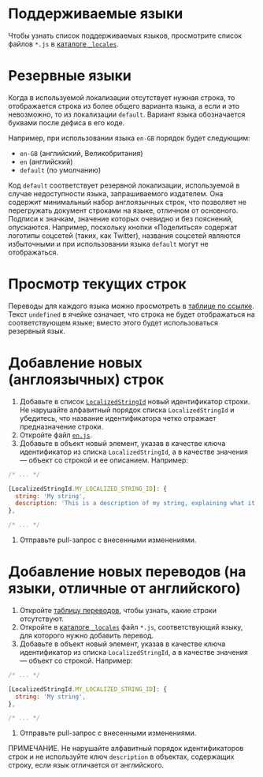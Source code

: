 # Поддерживаемые языки

Чтобы узнать список поддерживаемых языков, просмотрите список файлов `*.js` в [каталоге `_locales`](https://github.com/ampproject/amphtml/tree/main/extensions/amp-story/1.0/_locales).

# Резервные языки

Когда в используемой локализации отсутствует нужная строка, то отображается строка из более общего варианта языка, а если и это невозможно, то из локализации `default`. Вариант языка обозначается буквами после дефиса в его коде.

Например, при использовании языка `en-GB` порядок будет следующим:

-   `en-GB` (английский, Великобритания)
-   `en` (английский)
-   `default` (по умолчанию)

Код `default` соответствует резервной локализации, используемой в случае недоступности языка, запрашиваемого издателем. Она содержит минимальный набор англоязычных строк, что позволяет не перегружать документ строками на языке, отличном от основного. Подписи к значкам, значение которых очевидно и без пояснений, опускаются. Например, поскольку кнопки «Поделиться» содержат логотипы соцсетей (таких, как Twitter), названия соцсетей являются избыточными и при использовании языка `default` могут не отображаться.

# Просмотр текущих строк

Переводы для каждого языка можно просмотреть в [таблице по ссылке](https://bit.ly/amp-story-strings). Текст `undefined` в ячейке означает, что строка не будет отображаться на соответствующем языке; вместо этого будет использоваться резервный язык.

# Добавление новых (англоязычных) строк

1. Добавьте в список [`LocalizedStringId`](https://github.com/ampproject/amphtml/blob/main/src/localized-strings.js#L31) новый идентификатор строки. Не нарушайте алфавитный порядок списка `LocalizedStringId` и убедитесь, что название идентификатора четко отражает предназначение строки.
2. Откройте файл [`en.js`](https://github.com/ampproject/amphtml/blob/main/extensions/amp-story/1.0/_locales/en.js).
3. Добавьте в объект новый элемент, указав в качестве ключа идентификатор из списка `LocalizedStringId`, а в качестве значения — объект со строкой и ее описанием. Например:

```javascript
/* ... */

[LocalizedStringId.MY_LOCALIZED_STRING_ID]: {
  string: 'My string',
  description: 'This is a description of my string, explaining what it means and/or how it is used.',
},

/* ... */
```

1. Отправьте pull-запрос с внесенными изменениями.

# Добавление новых переводов (на языки, отличные от английского)

1. Откройте [таблицу переводов](https://bit.ly/amp-story-strings), чтобы узнать, какие строки отсутствуют.
2. Откройте в [каталоге `_locales`](https://github.com/ampproject/amphtml/tree/main/extensions/amp-story/1.0/_locales) файл `*.js`, соответствующий языку, для которого нужно добавить перевод.
3. Добавьте в объект новый элемент, указав в качестве ключа идентификатор из списка `LocalizedStringId`, а в качестве значения — объект со строкой. Например:

```javascript
/* ... */

[LocalizedStringId.MY_LOCALIZED_STRING_ID]: {
  string: 'My string',
},

/* ... */
```

1. Отправьте pull-запрос с внесенными изменениями.

ПРИМЕЧАНИЕ. Не нарушайте алфавитный порядок идентификаторов строк и не используйте ключ `description` в объектах, содержащих строку, если язык отличается от английского.
